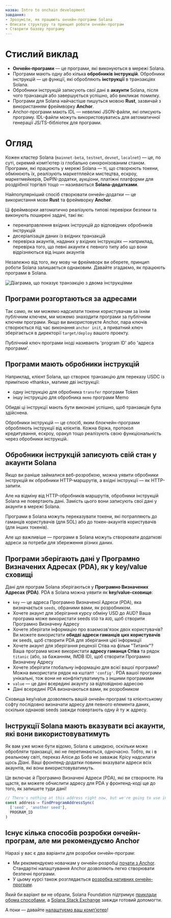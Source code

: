 ```yaml
---
назва: Intro to onchain development
завдання:
- Зрозуміти, як працюють ончейн-програми Solana
- Описати структуру та принцип роботи ончейн-програм
- Створити базову програму
---
```


# Стислий виклад

- **Ончейн-програми** — це програми, які виконуються в мережі Solana.
- Програми мають одну або кілька **обробників інструкцій**. Обробники інструкцій — це функції, які обробляють **інструкції** в транзакціях Solana.
- Обробники інструкцій записують свої дані в **акаунти** Solana, після чого транзакція або завершується успішно, або викликає помилку.
- Програми для Solana найчастіше пишуться мовою **Rust**, зазвичай з використанням фреймворку **Anchor**.
- Anchor-програми мають IDL — невеликі JSON-файли, які описують програму. IDL-файли можуть використовуватись для автоматичної генерації JS/TS-бібліотек для програми.
  
# Огляд

Кожен кластер Solana (`mainnet-beta`, `testnet`, `devnet`, `localnet`) — це, по суті, окремий комп’ютер із глобально синхронізованим станом. Програми, які працюють у мережі Solana — ті, що створюють токени, обмінюють їх, реалізують маркетплейси мистецтва, ескроу, маркетмейкерів, DePIN-додатки, аукціони, платіжні платформи для роздрібної торгівлі тощо — називаються **Solana-додатками**.

Найпопулярніший спосіб створювати ончейн-додатки — це використання мови **Rust** та фреймворку **Anchor**.

Ці фреймворки автоматично реалізують типові перевірки безпеки та виконують поширені задачі, такі як:
* перенаправлення вхідних інструкцій до відповідних обробників інструкцій
* десеріалізація даних із вхідних транзакцій
* перевірка акаунтів, наданих у вхідних інструкціях — наприклад, перевірка того, що певні акаунти є певного типу або що вони відрізняються від інших акаунтів

Незалежно від того, яку мову чи фреймворк ви оберете, принцип роботи Solana залишається однаковим. Давайте згадаємо, як працюють програми в Solana.

![Діаграма, що показує транзакцію з двома інструкціями](../assets/transaction-and-instructions.svg)

## Програми розгортаються за адресами

Так само, як ми можемо надсилати токени користувачам за їхнім публічним ключем, ми можемо знаходити програми за публічним ключем програми. Якщо ви використовуєте Anchor, пара ключів створюється під час виконання `anchor init`, а приватний ключ зберігається в директорії `target/deploy` вашого проекту.

Публічний ключ програми іноді називають 'program ID' або 'адреса програми'.

## Програми мають обробники інструкцій

Наприклад, клієнт Solana, що створює транзакцію для переказу USDC із приміткою «thanks», матиме дві інструкції:
* одну інструкцію для обробника `transfer` програми Token
* іншу інструкцію для обробника `memo` програми Memo

Обидві ці інструкції мають бути виконані успішно, щоб транзакція була здійснена.

Обробники інструкцій — це спосіб, яким блокчейн-програми обробляють інструкції від клієнтів. Кожна біржа, протокол кредитування, ескроу, оракул тощо реалізують свою функціональність через обробники інструкцій.

## Обробники інструкцій записують свій стан у акаунти Solana

Якщо ви раніше займалися веб-розробкою, можна уявити обробники інструкцій як обробники HTTP-маршрутів, а вхідні інструкції — як HTTP-запити.

Але на відміну від HTTP-обробників маршрутів, обробники інструкцій Solana не повертають дані. Замість цього вони записують свої дані у акаунти в мережі Solana.

Програми в Solana можуть переказувати токени, які потрапляють до гаманців користувачів (для SOL) або до токен-акаунтів користувачів (для інших токенів).

Але що важливіше — програми в Solana можуть створювати додаткові адреси за потреби для збереження різних даних.

## Програми зберігають дані у **Програмно Визначених Адресах (PDA)**, як у **key/value сховищі**

Дані для програм Solana зберігаються у **Програмно Визначених Адресах (PDA)**. PDA в Solana можна уявити як **key/value-сховище**:

* `key` — це адреса Програмно Визначеної Адреси (PDA), яка визначається `seeds`, обраними вами, як розробником.
 * Хочете акаунт для зберігання курсу обміну USD до AUD? Ваша програма може використати seeds `USD` та `AUD`, щоб створити Програмно Визначену Адресу
 * Хочете зберігати інформацію про взаємозв'язок двох користувачів? Ви можете використати **обидві адреси гаманців цих користувачів** як seeds, щоб створити PDA для зберігання цієї інформації
 * Хочете акаунт для зберігання рецензії Стіва на фільм "Титанік"? Ваша програма може використати **адресу гаманця Стіва** та рядок `titanic` (або, за бажанням, IMDB ID), щоб створити Програмно Визначену Адресу
 * Хочете зберігати глобальну інформацію для всієї вашої програми? Можна використати рядок на кшталт `'config'`. PDA вашої програми унікальні, тож вони не конфліктуватимуть з іншими програмами
* `value` — це дані всередині акаунту за відповідною адресою
 * Дані всередині PDA визначаються вами, як розробником

Сховища key/value дозволяють вашій ончейн-програмі та клієнтському софту послідовно визначати адресу для певного елемента даних, оскільки однакові seeds завжди повертають одну й ту ж адресу.

## Інструкції Solana мають вказувати всі акаунти, які вони використовуватимуть

Як вам уже може бути відомо, Solana є швидкою, оскільки може обробляти транзакції, які не перетинаються, одночасно. Тобто, як і в реальному світі, переказ Аліси до Боба не заважає Крісу надсилати щось Діані. Ваші фронтенд-додатки повинні вказувати адреси всіх акаунтів, які вони використовуватимуть.

Це включає й Програмно Визначені Адреси (PDA), які ви створюєте. На щастя, ви можете обчислити адресу для PDA у фронтенд-коді ще до того, як запишете туди дані!

```typescript
// There's nothing at this address right now, but we're going to use in our transaction 
const address = findProgramAddressSync(
  ['seed', 'another seed'],
  PROGRAM_ID
)
```

## Існує кілька способів розробки ончейн-програм, але ми рекомендуємо Anchor

Наразі у вас є два варіанти для розробки ончейн-програм:

* Ми рекомендуємо новачкам у ончейн-розробці [почати з Anchor](./intro-to-anchor). Стандартні налаштування Anchor дозволяють легко створювати безпечні програми.
* У цьому курсі також розглядається [розробка нативних ончейн-програм](./hello-world-program).

Який би варіант ви не обрали, Solana Foundation підтримує [приклади обома способами](https://github.com/solana-developers/program-examples), а [Solana Stack Exchange](https://solana.stackexchange.com/) завжди готовий допомогти.

А поки — давайте [налаштуємо ваш комп’ютер](./local-setup)!
